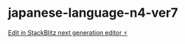 # japanese-language-n4-ver7

[Edit in StackBlitz next generation editor ⚡️](https://stackblitz.com/~/github.com/hama117/japanese-language-n4-ver7)